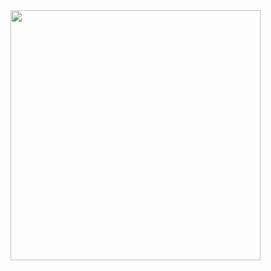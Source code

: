 <img src="https://brandslogos.com/wp-content/uploads/images/large/java-logo-1.png" width=400 height=400 />

